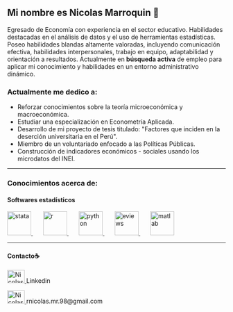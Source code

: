 ## Mi nombre es Nicolas Marroquin 👋
Egresado de Economía con experiencia en el sector educativo. Habilidades destacadas en el análisis de datos y el uso de herramientas estadísticas. Poseo habilidades blandas altamente valoradas, incluyendo comunicación efectiva, habilidades interpersonales, trabajo en equipo, adaptabilidad y orientación a resultados. Actualmente en **búsqueda activa** de empleo para aplicar mi conocimiento y habilidades en un entorno administrativo dinámico.
### Actualmente me dedico a:
- Reforzar conocimientos sobre la teoría microeconómica y macroeconómica.
- Estudiar una especialización en Econometría Aplicada.
- Desarrollo de mi proyecto de tesis titulado: "Factores que inciden en la deserción universitaria en el Perú".
- Miembro de un voluntariado enfocado a las Políticas Públicas.
- Construcción de indicadores económicos - sociales usando los microdatos del INEI.
___
### Conocimientos acerca de:
#### Softwares estadísticos
<p align="left">
  <!-- Stata -->
  <a href="https://www.stata.com/" target="_blank">
    <img src="https://cdn.icon-icons.com/icons2/2107/PNG/512/file_type_stata_icon_130148.png" alt="stata" width="55" height="55"/>
  </a>
  &nbsp;&nbsp;&nbsp;&nbsp;&nbsp;
  <!-- R -->
  <a href="https://www.r-project.org/" target="_blank">
    <img src="https://upload.wikimedia.org/wikipedia/commons/thumb/1/1b/R_logo.svg/1280px-R_logo.svg.png" alt="r" width="55" height="55"/>
  </a>
  &nbsp;&nbsp;&nbsp;&nbsp;&nbsp;
  <!-- Python -->
  <a href="https://www.python.org/" target="_blank">
    <img src="https://upload.wikimedia.org/wikipedia/commons/thumb/c/c3/Python-logo-notext.svg/1869px-Python-logo-notext.svg.png" alt="python" width="55" height="55"/>
  </a>
  &nbsp;&nbsp;&nbsp;&nbsp;&nbsp;
  <!-- Eviews -->
  <a href="https://www.eviews.com/" target="_blank">
    <img src="https://www.uc3m.es/sdic/media/sdic/img/mediana/original/im_eviews---icono/im_eviews---icono.png" alt="eviews" width="55" height="55"/>
  </a>
  &nbsp;&nbsp;&nbsp;&nbsp;&nbsp;
  <!-- Matlab -->
  <a href="https://www.mathworks.com/products/matlab.html" target="_blank">
    <img src="https://upload.wikimedia.org/wikipedia/commons/2/21/Matlab_Logo.png" alt="matlab" width="55" height="55"/>
  </a>
</p>

___
#### Contacto☕️
<p align="left">
  <a href="www.linkedin.com/in/rnicolas98" target="blank">
    <img src="https://upload.wikimedia.org/wikipedia/commons/thumb/c/ca/LinkedIn_logo_initials.png/640px-LinkedIn_logo_initials.png" alt="Nicolas Marroquin" height="30" width="40" />
  </a>
  Linkedin
</p>

<p align="left">
  <a href="rnicolas.mr.98@gmail.com" target="blank">
    <img src="https://upload.wikimedia.org/wikipedia/commons/thumb/7/7e/Gmail_icon_%282020%29.svg/2560px-Gmail_icon_%282020%29.svg.png" alt="Nicolas Marroquin" height="30" width="40" />
  </a>
  rnicolas.mr.98@gmail.com
</p>


